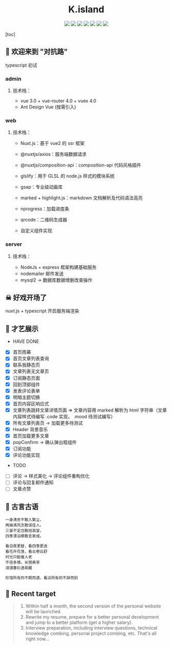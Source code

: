 # <div align="center">K.island</div>

<div align="center">
    <img src="https://img.shields.io/badge/Nuxt-v2.0.1-blue">
    <img src="https://img.shields.io/badge/@vue/cli-v4.5.9-blue">
    <img src="https://img.shields.io/badge/vuex-v4.0.0-blue">
    <img src="https://img.shields.io/badge/vueRouter-v4.0.0-blue">
    <img src="https://img.shields.io/badge/ElementPlus-v1.0.1.bate.11-blue">
    <img src="https://img.shields.io/badge/Node-v12.18.3-blue">
    <img src="https://img.shields.io/badge/MySQL-v8.0.19-blue">
</div>

[toc]

<!--
## 技术栈
1. 博客管理后台
2. TypeScript 静态类型检查
3. nodejs 后台服务
4. nuxt.js 服务端渲染
-->

## 🎃 欢迎来到 "对抗路"

typescript 初试

### admin

1. 技术栈：

    - vue 3.0 + vue-router 4.0 + vuex 4.0
    - Ant Design Vue (按需引入)

### web

1. 技术栈：

    - Nuxt.js：基于 vue2 的 ssr 框架
    - @nuxtjs/axios：服务端数据请求
    - @nuxtjs/composition-api：composition-api 代码风格插件
    - glslify：用于 GLSL 的 node.js 样式的模块系统
    - gsap：专业级动画库
    - marked + highlight.js：markdown 文档解析及代码语法高亮
    - nprogress：加载进度条
    - qrcode：二维码生成器

    - 自定义组件实现

### server

1. 技术栈：

    - NodeJs + express 框架构建基础服务
    - nodemailer 邮件发送
    - mysql2 → 数据库数据增删改查操作

## ☠ 好戏开场了

nuxt.js + typescript 开启服务端渲染

## 🤩 才艺展示

+ HAVE DONE
- [x] 首页雨幕
- [x] 首页文章列表查询
- [x] 联系我静态页
- [x] 文章列表无文章页
- [x] 订阅静态页面
- [x] 回到顶部组件
- [x] 发表评论表单
- [x] 明暗主题切换
- [x] 首页内容区响应式
- [x] 文章列表跳转文章详情页面 => 文章内容用 marked 解析为 html 字符串（文章内容样式待编写 .code 实现， .mood 待测试编写）
- [x] 所有文章列表页 → 加载更多待测试
- [x] Header 背景音乐
- [x] 首页加载更多文章
- [x] popConfirm → 确认弹出框组件
- [x] 订阅功能
- [x] 评论功能实现

+ TODO
- [ ] 评论 → 样式美化 → 评论组件重构优化
- [ ] 评论与回复邮件通知
- [ ] 文章点赞

## 🤪 古言古语

```
一身清贫不敢入繁尘，
两袖清风怎敢误佳人。
三餐不定岂敢旭高堂，
四季漂泊哪敢言家成。

看日夜更替，看四季更迭
看花开花落，看云卷云舒
时光只能催人老
不信多情，长恨离亭
泪滴春衫酒易醒

珍惜所有的不期而遇，看淡所有的不辞而别
```

## 💪 Recent target

> 1. Within half a month, the second version of the personal website will be launched.
> 2. Rewrite my resume, prepare for a better personal development and jump to a better platform (get a higher salary).
> 3. Interview preparation, including interview questions, technical knowledge combing, personal project combing, etc.
> That's all right now...
